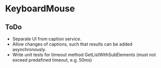 # KeyboardMouse

## ToDo
- Separate UI from caption service.
- Allow changes of captions, such that results can be added asynchronously.
- Write unit tests for timeout method GetListWithSubElements (must not exceed predefined timeout, e.g. 50ms)